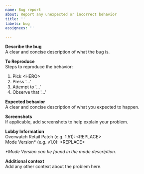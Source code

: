 ```yaml
---
name: Bug report
about: Report any unexpected or incorrect behavior
title: ''
labels: bug
assignees: ''

---
```


<!-- **Submission Checklist**
- ✔️ I have verified that my bug has not already been reported ([list of tracked bugs](https://github.com/CactusPuppy/svb-ow2/issues?q=is%3Aissue+is%3Aopen+label%3Abug))
- ✔️ I have checked that I am using the latest version of the import code -->

**Describe the bug**  
A clear and concise description of what the bug is.

**To Reproduce**  
Steps to reproduce the behavior:
1. Pick \<HERO>
2. Press '...'
3. Attempt to '...'
4. Observe that '...'

**Expected behavior**  
A clear and concise description of what you expected to happen.

**Screenshots**  
If applicable, add screenshots to help explain your problem.

**Lobby Information**  
Overwatch Retail Patch (e.g. 1.51): \<REPLACE>  
Mode Version* (e.g. v1.0): \<REPLACE>

*\*Mode Version can be found in the mode description.*

**Additional context**  
Add any other context about the problem here.
